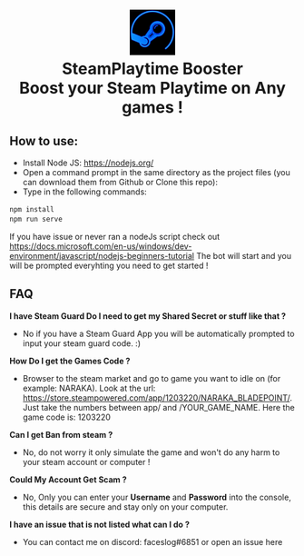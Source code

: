 <h1 align="center">
  <img  src="steam-logo.png" height="80" width="80" />
  <br/>
   SteamPlaytime Booster
  <br/>
  Boost your Steam Playtime on Any games !
</h1>

## How to use:

- Install Node JS: <https://nodejs.org/>
- Open a command prompt in the same directory as the project files (you can download them from Github or Clone this repo):
- Type in the following commands:
```sh
npm install 
npm run serve
```
If you have issue or never ran a nodeJs script check out <https://docs.microsoft.com/en-us/windows/dev-environment/javascript/nodejs-beginners-tutorial>
The bot will start and you will be prompted everyhting you need to get started !

## FAQ

**I have Steam Guard Do I need to get my Shared Secret or stuff like that ?**
- No if you have a Steam Guard App you will be automatically prompted to input your steam guard code. :)

**How Do I get the Games Code ?**
- Browser to the steam market and go to game you want to idle on (for example: NARAKA). Look at the url: <https://store.steampowered.com/app/1203220/NARAKA_BLADEPOINT/>. Just take the numbers between app/ and /YOUR_GAME_NAME. Here the game code is: 1203220

**Can I get Ban from steam ?**
- No, do not worry it only simulate the game and won't do any harm to your steam account or computer  !

**Could My Account Get Scam ?**
- No, Only you can enter your **Username** and **Password** into the console, this details are secure and stay only on your computer.

**I have an issue that is not listed what can I do ?**
- You can contact me on discord: faceslog#6851 or open an issue here
